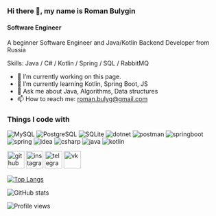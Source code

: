 ### Hi there 👋, my name is Roman Bulygin
#### Software Engineer
A beginner Software Engineer and Java/Kotlin Backend Developer from Russia

Skills: Java / C# / Kotlin / Spring / SQL / RabbitMQ

- 🔭 I’m currently working on this page. 
- 🌱 I’m currently learning Kotlin, Spring Boot, JS 
- 💬 Ask me about Java, Algorithms, Data structures 
- 📫 How to reach me: roman.bulyg@gmail.com 

<h3>Things I code with</h3>
<p>
  <img alt="MySQL" src="https://img.shields.io/badge/MySQL-005C84?style=for-the-badge&logo=mysql&logoColor=white" />
  <img alt="PostgreSQL" src="https://img.shields.io/badge/PostgreSQL-316192?style=for-the-badge&logo=postgresql&logoColor=white" />
  <img alt="SQLite" src="https://img.shields.io/badge/SQLite-07405E?style=for-the-badge&logo=sqlite&logoColor=white" />
  <img alt="dotnet" src="https://img.shields.io/badge/.NET-512BD4?style=for-the-badge&logo=dotnet&logoColor=white" />
  <img alt="postman" src="https://img.shields.io/badge/Postman-FF6C37?style=for-the-badge&logo=Postman&logoColor=white" />
  <img alt="springboot" src="https://img.shields.io/badge/Spring_Boot-F2F4F9?style=for-the-badge&logo=spring-boot" />
  <img alt="spring" src="https://img.shields.io/badge/Spring-6DB33F?style=for-the-badge&logo=spring&logoColor=white" />
  <img alt="idea" src="https://img.shields.io/badge/IntelliJ_IDEA-000000.svg?style=for-the-badge&logo=intellij-idea&logoColor=white" />
  <img alt="csharp" src="https://img.shields.io/badge/C%23-239120?style=for-the-badge&logo=c-sharp&logoColor=white" />
  <img alt="java" src="https://img.shields.io/badge/Java-ED8B00?style=for-the-badge&logo=java&logoColor=white" />
  <img alt="kotlin" src="https://img.shields.io/badge/Kotlin-0095D5?&style=for-the-badge&logo=kotlin&logoColor=white" />
</p>


[<img src='https://cdn.jsdelivr.net/npm/simple-icons@3.0.1/icons/github.svg' alt='github' height='40'>](https://github.com/romekbulogin)  [<img src='https://cdn.jsdelivr.net/npm/simple-icons@3.0.1/icons/instagram.svg' alt='instagram' height='40'>](https://www.instagram.com/romabulyginn/)  [<img src='https://cdn.jsdelivr.net/npm/simple-icons@3.0.1/icons/telegram.svg' alt='telegram' height='40'>](https://t.me/romek_bulogin)  [<img src='https://cdn.jsdelivr.net/npm/simple-icons@3.0.1/icons/vk.svg' alt='vk' height='40'>](https://vk.com/romek_bulogin)  

[![Top Langs](https://github-readme-stats.vercel.app/api/top-langs/?username=romekbulogin&theme=dark)](https://github.com/anuraghazra/github-readme-stats)

![GitHub stats](https://github-readme-stats.vercel.app/api?username=romekbulogin&show_icons=true&theme=dark)  

![Profile views](https://gpvc.arturio.dev/romekbulogin)  
